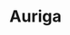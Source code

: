 ---
title: "Auriga"
hashtag: "auriga"
borders:
  - Camelopardalis
  - Gemini
  - Lynx
  - Perseus
  - Taurus
tags:
  - Constellation
---
